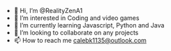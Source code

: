- 👋 Hi, I’m @RealityZenA1
- 👀 I’m interested in Coding and video games
- 🌱 I’m currently learning Javascript, Python and Java
- 💞️ I’m looking to collaborate on any projects
- 📫 How to reach me calebk1135@outlook.com

<!---
RealityZenA1/RealityZenA1 is a ✨ special ✨ repository because its `README.md` (this file) appears on your GitHub profile.
You can click the Preview link to take a look at your changes.
--->
